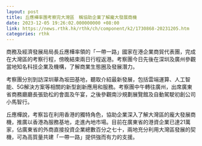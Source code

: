 ```yaml
---
layout: post
title: 丘應樺率團考察完大灣區　稱協助企業了解龐大發展商機
date: 2023-12-05 19:26:02.000000000 +08:00
link: https://news.rthk.hk/rthk/ch/component/k2/1730868-20231205.htm
categories: rthk
---
```


商務及經濟發展局局長丘應樺率領的「一帶一路」國家在港企業商貿代表團，完成在大灣區的考察行程，傍晚結束兩日行程返港。考察團今日先後在深圳及廣州參觀當地知名科技企業及機構，了解商業生態圈及發展潛力。

考察團分別到訪深圳華為坂田基地，聽取介紹最新發展，包括雲端運算、人工智能、5G解決方案等相關的新型創新應用和服務。考察團中午轉往廣州，出席廣東省商務廳廳長張勁松的會面及午宴，之後參觀南沙規劃展覽館及自動駕駛初創公司小馬智行。

丘應樺說，考察旨在利用香港的獨特角色，協助企業深入了解大灣區的龐大發展商機，推廣以香港為服務基地，走進內地市場。目前在廣東省的港資企業已達21萬家，佔廣東省的外商直接投資企業總數百分之七十，兩地充分利用大灣區發展的契機，可為高質量共建「一帶一路」提供強而有力的支援。

